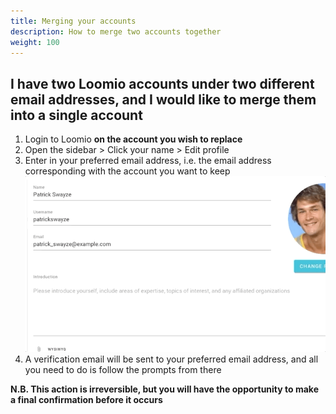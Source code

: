 ```yaml
---
title: Merging your accounts
description: How to merge two accounts together
weight: 100
---
```

## I have two Loomio accounts under two different email addresses, and I would like to merge them into a single account

 1. Login to Loomio **on the account you wish to replace**
 2. Open the sidebar > Click your name > Edit profile
 3. Enter in your preferred email address, i.e. the email address corresponding with the account you want to keep
![](merge_accounts.gif)
 4. A verification email will be sent to your preferred email address, and all you need to do is follow the prompts from there

**N.B. This action is irreversible, but you will have the opportunity to make a final confirmation before it occurs**
